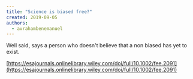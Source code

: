 ```yaml
---
title: "Science is biased free?"
created: 2019-09-05
authors: 
  - avrahambenemanuel
---
```


Well said, says a person who doesn't believe that a non biased has yet to exist.

[https://esajournals.onlinelibrary.wiley.com/doi/full/10.1002/fee.2091](https://esajournals.onlinelibrary.wiley.com/doi/full/10.1002/fee.2091)
